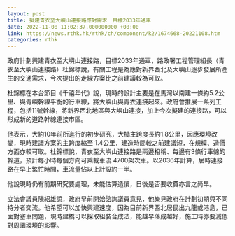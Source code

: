 ```yaml
---
layout: post
title: 擬建青衣至大嶼山連接路應對需求　目標2033年通車
date: 2022-11-08 11:02:37.000000000 +08:00
link: https://news.rthk.hk/rthk/ch/component/k2/1674668-20221108.htm
categories: rthk
---
```


政府計劃興建青衣至大嶼山連接路，目標2033年通車，路政署工程管理組長（青衣至大嶼山連接路）杜錦標說，有關工程是為應對新界西北及大嶼山逐步發展所產生的交通需求，今次提出的走線方案比之前建議較為可取。

杜錦標在本台節目《千禧年代》說，現時的設計主要是在馬灣以南建一條約5.2公里、與青嶼幹線平衡的行車線，將大嶼山與青衣連接起來。政府會推展一系列工程，包括11號幹線，將新界西北地區與大嶼山連接，加上今次擬建的連接路，可以形成新的道路幹線連接市區。

他表示，大約10年前所進行的初步研究，大橋主跨度長約1.8公里，因應環境改變，現時建議方案的主跨度縮至 1.4公里，建造時間較之前建議短，在規模、造價方面亦較可取。杜錦標說，青衣至大嶼山連接路是兩邊相稱、每邊有3條行車線的幹道，預計每小時每個方向可乘載車流 4700架次車。以2036年計算，屆時連接路在早上繁忙時間，車流量佔以上計設約一半。

他說現時仍有前期研究要處理，未能估算造價，日後是否要收費亦言之尚早。

立法會議員陳紹雄說，政府早前開始諮詢議員意見，他樂見政府在計劃初期與不同持分者交流。他希望可以加快興建速度，因為目前新界西北居民出九龍或港島，已面對塞車問題，現時建橋可以採取組裝合成法，能越早落成越好，施工時亦要減低對周圍環境的影響。
